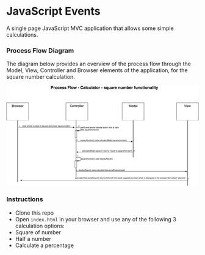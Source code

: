 # JavaScript Events

A single page JavaScript MVC application that allows some simple calculations.


### Process Flow Diagram

The diagram below provides an overview of the process flow through the Model, View, Controller and Browser elements of the application, for the square number calculation.

![processFlowSquareNumber diagram](https://github.com/SecretSurfSpot/js-events/blob/master/images/processFlowSquareNumber.png)

### Instructions

- Clone this repo
- Open `index.html` in your browser and use any of the following 3 calculation options:
- Square of number
- Half a number
- Calculate a percentage
